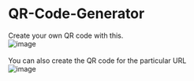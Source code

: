 # QR-Code-Generator
Create your own QR code with this.<br>
![image](https://github.com/nbhargavi-24/QR-Code-Generator/assets/163198009/8fc445b7-8793-4259-87fe-7f8243c1435b)
<br> 
<br> You can also create the QR code for the particular URL<br>
![image](https://github.com/nbhargavi-24/QR-Code-Generator/assets/163198009/337d3300-376c-46f1-b5e7-73eed6a4e165)

